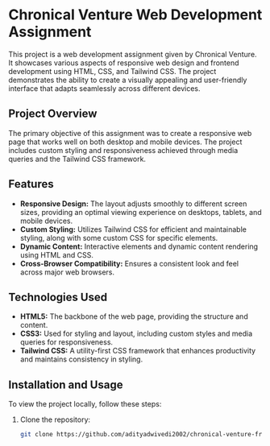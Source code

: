 # Chronical Venture Web Development Assignment

This project is a web development assignment given by Chronical Venture. It showcases various aspects of responsive web design and frontend development using HTML, CSS, and Tailwind CSS. The project demonstrates the ability to create a visually appealing and user-friendly interface that adapts seamlessly across different devices.

## Project Overview

The primary objective of this assignment was to create a responsive web page that works well on both desktop and mobile devices. The project includes custom styling and responsiveness achieved through media queries and the Tailwind CSS framework.

## Features

- **Responsive Design:** The layout adjusts smoothly to different screen sizes, providing an optimal viewing experience on desktops, tablets, and mobile devices.
- **Custom Styling:** Utilizes Tailwind CSS for efficient and maintainable styling, along with some custom CSS for specific elements.
- **Dynamic Content:** Interactive elements and dynamic content rendering using HTML and CSS.
- **Cross-Browser Compatibility:** Ensures a consistent look and feel across major web browsers.

## Technologies Used

- **HTML5:** The backbone of the web page, providing the structure and content.
- **CSS3:** Used for styling and layout, including custom styles and media queries for responsiveness.
- **Tailwind CSS:** A utility-first CSS framework that enhances productivity and maintains consistency in styling.

## Installation and Usage

To view the project locally, follow these steps:

1. Clone the repository:
   ```bash
   git clone https://github.com/adityadwivedi2002/chronical-venture-frontend-assignment.git

